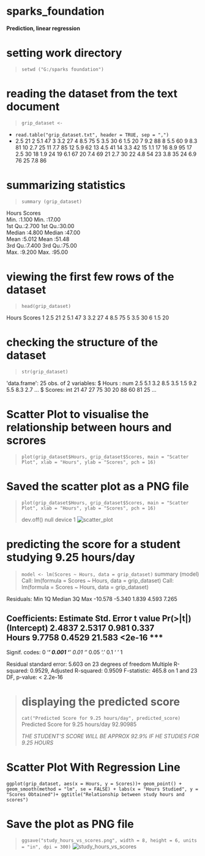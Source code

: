 # sparks_foundation #
**Prediction, linear regression**
# setting work directory #
> ```setwd ("G:/sparks foundation") ```
# reading the dataset from the text document #
> ```grip_dataset <- ```
+ ```read.table("grip_dataset.txt", header = TRUE, sep = ",")```
+    2.5     21
2    5.1     47
3    3.2     27
4    8.5     75
5    3.5     30
6    1.5     20
7    9.2     88
8    5.5     60
9    8.3     81
10   2.7     25
11   7.7     85
12   5.9     62
13   4.5     41
14   3.3     42
15   1.1     17
16   8.9     95
17   2.5     30
18   1.9     24
19   6.1     67
20   7.4     69
21   2.7     30
22   4.8     54
23   3.8     35
24   6.9     76
25   7.8     86
# summarizing statistics #
   > ```summary (grip_dataset) ```
>
 Hours              Scores     
 Min.   :1.100   Min.   :17.00  
 1st Qu.:2.700   1st Qu.:30.00  
 Median :4.800   Median :47.00  
 Mean   :5.012   Mean   :51.48  
 3rd Qu.:7.400   3rd Qu.:75.00  
 Max.   :9.200   Max.   :95.00  
# viewing the first few rows of the dataset #
> ```head(grip_dataset) ```

  Hours Scores
1   2.5     21
2   5.1     47
3   3.2     27
4   8.5     75
5   3.5     30
6   1.5     20
# checking the structure of the dataset #
> ``` str(grip_dataset) ```
> 
'data.frame':   25 obs. of  2 variables:
 $ Hours : num  2.5 5.1 3.2 8.5 3.5 1.5 9.2 5.5 8.3 2.7 ...
 $ Scores: int  21 47 27 75 30 20 88 60 81 25 ...
# Scatter Plot to visualise the relationship between hours and scrores #
> ```plot(grip_dataset$Hours, grip_dataset$Scores, main = "Scatter Plot", xlab = "Hours", ylab = "Scores", pch = 16) ```
# Saved the scatter plot as a PNG file #
> ``` plot(grip_dataset$Hours, grip_dataset$Scores, main = "Scatter Plot", xlab = "Hours", ylab = "Scores", pch = 16) ```
> 
>  dev.off()
null device 
          1
> ![scatter_plot](https://github.com/mosalah2510/sparks_found/assets/128469983/02ab8029-e847-425d-be3f-0cd0adaad03f)

 # predicting the score for a student studying 9.25 hours/day #
> ``` model <- lm(Scores ~ Hours, data = grip_dataset) ```
> summary (model)
> Call:
lm(formula = Scores ~ Hours, data = grip_dataset)
>Call:
lm(formula = Scores ~ Hours, data = grip_dataset)

Residuals:
    Min      1Q  Median      3Q     Max 
-10.578  -5.340   1.839   4.593   7.265 

Coefficients:
            Estimate Std. Error t value Pr(>|t|)    
(Intercept)   2.4837     2.5317   0.981    0.337    
Hours         9.7758     0.4529  21.583   <2e-16 ***
---
Signif. codes:  0 ‘***’ 0.001 ‘**’ 0.01 ‘*’ 0.05 ‘.’ 0.1 ‘ ’ 1

Residual standard error: 5.603 on 23 degrees of freedom
Multiple R-squared:  0.9529,    Adjusted R-squared:  0.9509 
F-statistic: 465.8 on 1 and 23 DF,  p-value: < 2.2e-16

> # displaying the predicted score #
> 
> ``` cat("Predicted Score for 9.25 hours/day", predicted_score) ```
> Predicted Score for 9.25 hours/day 92.90985
> 
> *THE STUDENT'S SCORE WILL BE APPROX 92.9% IF HE STUDIES FOR 9.25 HOURS*
# Scatter Plot With Regression Line #
``` ggplot(grip_dataset, aes(x = Hours, y = Scores))+ geom_point() + geom_smooth(method = "lm", se = FALSE) + labs(x = "Hours Studied", y = "Scores Obtained")+ ggtitle("Relationship between study hours and scores") ```
# Save the plot as PNG file #
> ``` ggsave("study_hours_vs_scores.png", width = 8, height = 6, units = "in", dpi = 300) ```
 ![study_hours_vs_scores](https://github.com/mosalah2510/sparks_found/assets/128469983/cb9c4143-357c-4a8e-bcc6-0dc3a9d3d989)
